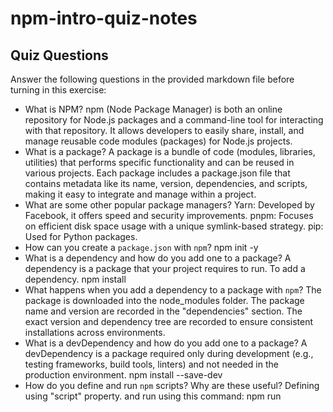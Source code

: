 # npm-intro-quiz-notes

## Quiz Questions

Answer the following questions in the provided markdown file before turning in this exercise:

- What is NPM?
  npm (Node Package Manager) is both an online repository for Node.js packages and a command-line tool for interacting with that repository. It allows developers to easily share, install, and manage reusable code modules (packages) for Node.js projects.
- What is a package?
  A package is a bundle of code (modules, libraries, utilities) that performs specific functionality and can be reused in various projects. Each package includes a package.json file that contains metadata like its name, version, dependencies, and scripts, making it easy to integrate and manage within a project.
- What are some other popular package managers?
  Yarn: Developed by Facebook, it offers speed and security improvements.
  pnpm: Focuses on efficient disk space usage with a unique symlink-based strategy.
  pip: Used for Python packages.
- How can you create a `package.json` with `npm`?
  npm init -y
- What is a dependency and how do you add one to a package?
  A dependency is a package that your project requires to run. To add a dependency.
  npm install <package-name>
- What happens when you add a dependency to a package with `npm`?
  The package is downloaded into the node_modules folder.
  The package name and version are recorded in the "dependencies" section.
  The exact version and dependency tree are recorded to ensure consistent installations across environments.
- What is a devDependency and how do you add one to a package?
  A devDependency is a package required only during development (e.g., testing frameworks, build tools, linters) and not needed in the production environment.
  npm install --save-dev <package-name>
- How do you define and run `npm` scripts? Why are these useful?
  Defining using "script" property. and run using this command: npm run <script name>
  Automation: They simplify repetitive tasks (e.g., starting the server, running tests, building the project).
  Consistency: Ensure that everyone on the team uses the same commands and settings.
  Convenience: Hide complex command-line instructions behind simple script names.

## Notes

All student notes should be written here.

How to write `Code Examples` in markdown

for JS:

```javascript
const data = 'Howdy';
```

for HTML:

```html
<div>
  <p>This is text content</p>
</div>
```

for CSS:

```css
div {
  width: 100%;
}
```
